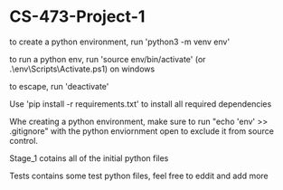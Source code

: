 # CS-473-Project-1

to create a python environment, run 'python3 -m venv env'

to run a python env, run 'source env/bin/activate'
(or .\env\Scripts\Activate.ps1) on windows

to escape, run 'deactivate'

Use 'pip install -r requirements.txt' to install all required dependencies

Whe creating a python environment, make sure to run "echo 'env' >> .gitignore"
with the python enviornment open to exclude it from source control.

Stage_1 cotains all of the initial python files

Tests contains some test python files, feel free to eddit and add more
